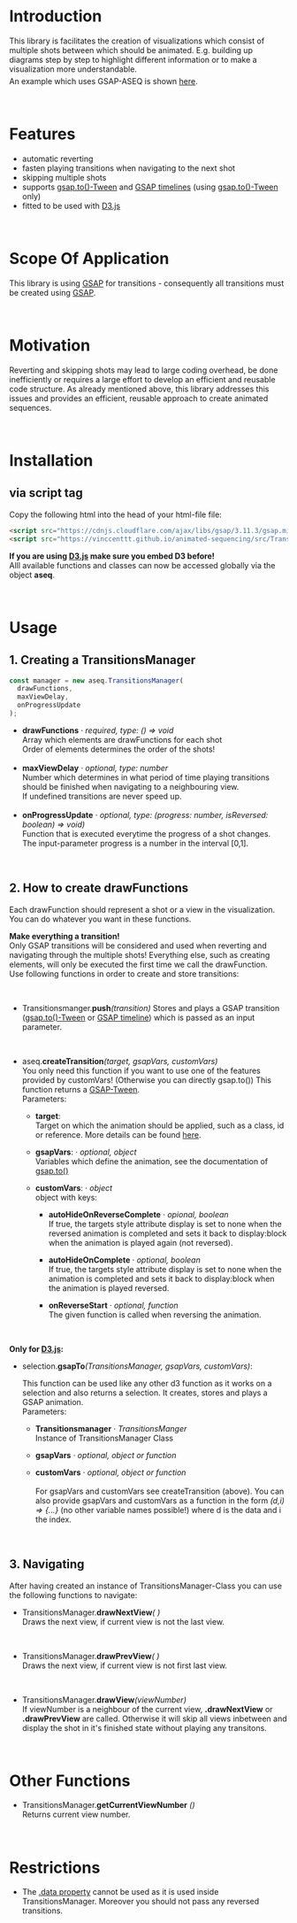 # **Introduction**

This library is facilitates the creation of visualizations which consist of multiple shots between which should be animated. E.g. building up diagrams step by step to highlight different information or to make a visualization more understandable.
<br style='display:block; content: ""; margin-top:5px'/>
An example which uses GSAP-ASEQ is shown [here](https://vinccenttt.github.io/anomaly-heatmap-aseq/).

<br/>

# **Features**

- automatic reverting
- fasten playing transitions when navigating to the next shot
- skipping multiple shots
- supports [gsap.to()-Tween](<https://greensock.com/docs/v3/GSAP/gsap.to()>) and [GSAP timelines](https://greensock.com/docs/v3/GSAP/Timeline) (using [gsap.to()-Tween](<https://greensock.com/docs/v3/GSAP/gsap.to()>) only)
- fitted to be used with [D3.js](https://d3js.org/)

<br/>

# **Scope Of Application**

This library is using [GSAP](https://greensock.com/) for transitions - consequently all transitions must be created using [GSAP](https://greensock.com/).

<br/>

# **Motivation**

Reverting and skipping shots may lead to large coding overhead, be done inefficiently or requires a large effort to develop an efficient and reusable code structure. As already mentioned above, this library addresses this issues and provides an efficient, reusable approach to create animated sequences.

<br/>

# **Installation**

## via script tag

Copy the following html into the head of your html-file file:

```html
<script src="https://cdnjs.cloudflare.com/ajax/libs/gsap/3.11.3/gsap.min.js"></script>
<script src="https://vinccenttt.github.io/animated-sequencing/src/TransitionsManager.js"></script>
```

**If you are using [D3.js](https://d3js.org/) make sure you embed D3 before!**  
Alll available functions and classes can now be accessed globally via the object **aseq**.

<br/>

# **Usage**

## 1. Creating a TransitionsManager

```js
const manager = new aseq.TransitionsManager(
  drawFunctions,
  maxViewDelay,
  onProgressUpdate
);
```

- **drawFunctions** · _required, type: () => void_  
  Array which elements are drawFunctions for each shot  
  Order of elements determines the order of the shots!  
  <br/>
- **maxViewDelay** · _optional, type: number_  
  Number which determines in what period of time playing transitions should be finished when navigating to a neighbouring view.  
  If undefined transitions are never speed up.  
  <br/>
- **onProgressUpdate** · _optional, type: (progress: number, isReversed: boolean) => void)_  
  Function that is executed everytime the progress of a shot changes.  
  The input-parameter progress is a number in the interval [0,1].

<br/>

## 2. How to create drawFunctions

Each drawFunction should represent a shot or a view in the visualization. You can do whatever you want in these functions.

**Make everything a transition!**  
 Only GSAP transitions will be considered and used when reverting and navigating through the multiple shots! Everything else, such as creating elements, will only be executed the first time we call the drawFunction.  
Use following functions in order to create and store transitions:

<br/>

- Transitionsmanger.**push**_(transition)_
  Stores and plays a GSAP transition ([gsap.to()-Tween](<https://greensock.com/docs/v3/GSAP/gsap.to()>) or [GSAP timeline](https://greensock.com/docs/v3/GSAP/Timeline)) which is passed as an input parameter.

<br/>

- aseq.**createTransition**_(target, gsapVars, customVars)_  
  You only need this function if you want to use one of the features provided by customVars! (Otherwise you can directly gsap.to()) This function returns a [GSAP-Tween](https://greensock.com/docs/v3/GSAP/Tween).  
  Parameters:

    - **target**:  
    Target on which the animation should be applied, such as a class, id or reference. More details can be found [here](<https://greensock.com/docs/v3/GSAP/gsap.to()>).
        
    - **gsapVars**: · _optional, object_  
    Variables which define the animation, see the documentation of [gsap.to()](<https://greensock.com/docs/v3/GSAP/gsap.to()>)
    - **customVars**: · _object_  
    object with keys:

        - **autoHideOnReverseComplete** · _opional, boolean_  
            If true, the targets style attribute display is set to none when the reversed animation is completed and sets it back to display:block when the animation is played again (not reversed).

        - **autoHideOnComplete** · _optional, boolean_  
            If true, the targets style attribute display is set to none when the animation is completed and sets it back to display:block when the animation is played reversed.

        - **onReverseStart** · _optional, function_  
            The given function is called when reversing the animation.

<br/>

**Only for [D3.js](https://d3js.org/):**

- selection.**gsapTo**_(TransitionsManager, gsapVars, customVars)_:

  This function can be used like any other d3 function as it works on a selection and also returns a selection. It creates, stores and plays a GSAP animation.  
   Parameters:

  - **Transitionsmanager** · _TransitionsManger_  
    Instance of TransitionsManager Class

  - **gsapVars** · _optional, object or function_

  - **customVars** · _optional, object or function_
    <br/>  
    For gsapVars and customVars see createTransition (above). You can also provide gsapVars and customVars as a function in the form _(d,i) => {...}_ (no other variable names possible!) where d is the data and i the index.

<br/>

## 3. Navigating

After having created an instance of TransitionsManager-Class you can use the following functions to navigate:

- TransitionsManager.**drawNextView**_( )_  
  Draws the next view, if current view is not the last view.

<br/>

- TransitionsManager.**drawPrevView**_( )_  
  Draws the next view, if current view is not first last view.

<br/>

- TransitionsManager.**drawView**_(viewNumber)_  
   If viewNumber is a neighbour of the current view, **.drawNextView** or **.drawPrevView** are called. Otherwise it will skip all views inbetween and display the shot in it's finished state without playing any transitons.

<br/>

# Other Functions

- TransitionsManager.**getCurrentViewNumber** *()*  
  Returns current view number.

<br/>

# Restrictions

- The [.data property](https://greensock.com/docs/v3/GSAP/Tween/data) cannot be used as it is used inside TransitionsManager. Moreover you should not pass any reversed transitions.
